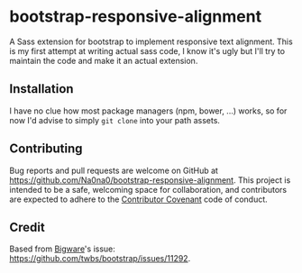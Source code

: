 # bootstrap-responsive-alignment

A Sass extension for bootstrap to implement responsive text alignment.
This is my first attempt at writing actual sass code, I know it's ugly but I'll try to maintain the code and make it an actual extension.

## Installation

I have no clue how most package managers (npm, bower, ...) works, so for now I'd advise to simply `git clone` into your path assets.

## Contributing

Bug reports and pull requests are welcome on GitHub at https://github.com/Na0na0/bootstrap-responsive-alignment. This project is intended to be a safe, welcoming space for collaboration, and contributors are expected to adhere to the [Contributor Covenant](contributor-covenant.org) code of conduct.

## Credit

Based from [Bigware](https://github.com/bigware)'s issue: https://github.com/twbs/bootstrap/issues/11292.
